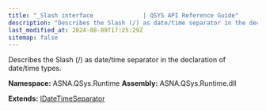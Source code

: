 ```yaml
---
title: "_Slash interface              | QSYS API Reference Guide"
description: "Describes the Slash (/) as date/time separator in the declaration of date/time types. "
last_modified_at: 2024-08-09T17:25:29Z
sitemap: false
---
```


Describes the Slash (/) as date/time separator in the declaration of date/time types.

**Namespace:** ASNA.QSys.Runtime
**Assembly:** ASNA.QSys.Runtime.dll

**Extends:** [IDateTimeSeparator](/reference/runtime/qsys-runtime/i-date-time-separator.html)
<br>
<br>
